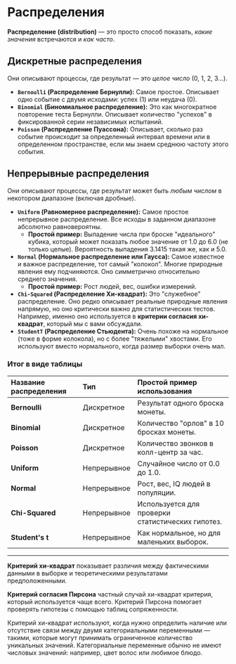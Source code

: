 # Распределения

**Распределение (distribution)** — это просто способ показать, *какие значения* встречаются и *как часто*.

## Дискретные распределения
Они описывают процессы, где результат — это *целое число* (0, 1, 2, 3...).

*   **`Bernoulli` (Распределение Бернулли):** Самое простое. Описывает одно событие с двумя исходами: успех (1) или неудача (0).
*   **`Binomial` (Биномиальное распределение):** Это как многократное повторение теста Бернулли. Описывает количество "успехов" в фиксированной серии независимых испытаний.
*   **`Poisson` (Распределение Пуассона):** Описывает, сколько раз событие происходит за определенный интервал времени или в определенном пространстве, если мы знаем среднюю частоту этого события.

## Непрерывные распределения
Они описывают процессы, где результат может быть *любым числом* в некотором диапазоне (включая дробные).

*   **`Uniform` (Равномерное распределение):** Самое простое непрерывное распределение. Все исходы в заданном диапазоне абсолютно равновероятны.
    *   **Простой пример:** Выпадение числа при броске "идеального" кубика, который может показать любое значение от 1.0 до 6.0 (не только целые). Вероятность выпадения 3.1415 такая же, как и 5.0.
*   **`Normal` (Нормальное распределение или Гаусса):** Самое известное и важное распределение, тот самый "колокол". Многие природные явления ему подчиняются. Оно симметрично относительно среднего значения.
    *   **Простой пример:** Рост людей, вес, ошибки измерений.
*   **`Chi-Squared` (Распределение Хи-квадрат):** Это "служебное" распределение. Оно редко описывает реальные природные явления напрямую, но оно критически важно для статистических тестов. Например, именно оно используется в **критерии согласия хи-квадрат**, который мы с вами обсуждали.
*   **`StudentT` (Распределение Стьюдента):** Очень похоже на нормальное (тоже в форме колокола), но с более "тяжелыми" хвостами. Его используют вместо нормального, когда размер выборки очень мал.

### Итог в виде таблицы

| Название распределения | Тип         | Простой пример использования                      |
| :--------------------- | :---------- | :------------------------------------------------ |
| **Bernoulli**          | Дискретное  | Результат одного броска монеты.                   |
| **Binomial**           | Дискретное  | Количество "орлов" в 10 бросках монеты.           |
| **Poisson**            | Дискретное  | Количество звонков в колл-центр за час.           |
| **Uniform**            | Непрерывное | Случайное число от 0.0 до 1.0.                    |
| **Normal**             | Непрерывное | Рост, вес, IQ людей в популяции.                  |
| **Chi-Squared**        | Непрерывное | Используется для проверки статистических гипотез. |
| **Student's t**        | Непрерывное | Как нормальное, но для маленьких выборок.         |

---

**Критерий хи-квадрат** показывает различия между фактическими данными в выборке
и теоретическими результатами предположенными.

**Критерий согласия Пирсона** частный случай хи-квадрат критерия, который
используется чаще всего. Критерий Пирсона помогает проверять гипотезы с помощью
таблиц сопряженности.

Критерий хи-квадрат используют, когда нужно определить наличие или отсутствие
связи между двумя категориальными переменными — такими, которые могут принимать
ограниченное количество уникальных значений. Категориальные переменные обычно не
имеют числовых значений: например, цвет волос или любимое блюдо.

